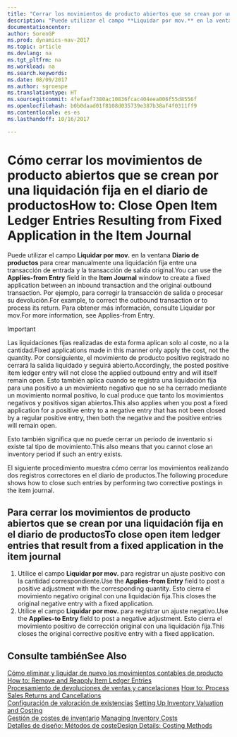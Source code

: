 ```yaml
---
title: "Cerrar los movimientos de producto abiertos que se crean por una liquidación fija en el diario de productos"
description: "Puede utilizar el campo **Liquidar por mov.** en la ventana **Diario de productos** para crear manualmente una liquidación fija entre una transacción de entrada y la transacción de salida original. Por ejemplo, para corregir la transacción de salida o procesar su devolución."
documentationcenter: 
author: SorenGP
ms.prod: dynamics-nav-2017
ms.topic: article
ms.devlang: na
ms.tgt_pltfrm: na
ms.workload: na
ms.search.keywords: 
ms.date: 08/09/2017
ms.author: sgroespe
ms.translationtype: HT
ms.sourcegitcommit: 4fefaef7380ac10836fcac404eea006f55d8556f
ms.openlocfilehash: b0b0daad01f8108d035739e387b38af4f0311ff9
ms.contentlocale: es-es
ms.lasthandoff: 10/16/2017

---
```

# <a name="how-to-close-open-item-ledger-entries-resulting-from-fixed-application-in-the-item-journal"></a><span data-ttu-id="ca656-104">Cómo cerrar los movimientos de producto abiertos que se crean por una liquidación fija en el diario de productos</span><span class="sxs-lookup"><span data-stu-id="ca656-104">How to: Close Open Item Ledger Entries Resulting from Fixed Application in the Item Journal</span></span>
<span data-ttu-id="ca656-105">Puede utilizar el campo **Liquidar por mov.** en la ventana **Diario de productos** para crear manualmente una liquidación fija entre una transacción de entrada y la transacción de salida original.</span><span class="sxs-lookup"><span data-stu-id="ca656-105">You can use the **Applies-from Entry** field in the **Item Journal** window to create a fixed application between an inbound transaction and the original outbound transaction.</span></span> <span data-ttu-id="ca656-106">Por ejemplo, para corregir la transacción de salida o procesar su devolución.</span><span class="sxs-lookup"><span data-stu-id="ca656-106">For example, to correct the outbound transaction or to process its return.</span></span> <span data-ttu-id="ca656-107">Para obtener más información, consulte Liquidar por mov.</span><span class="sxs-lookup"><span data-stu-id="ca656-107">For more information, see Applies-from Entry.</span></span>  

> [!IMPORTANT]  
>  <span data-ttu-id="ca656-108">Las liquidaciones fijas realizadas de esta forma aplican solo al coste, no a la cantidad.</span><span class="sxs-lookup"><span data-stu-id="ca656-108">Fixed applications made in this manner only apply the cost, not the quantity.</span></span> <span data-ttu-id="ca656-109">Por consiguiente, el movimiento de producto positivo registrado no cerrará la salida liquidado y seguirá abierto.</span><span class="sxs-lookup"><span data-stu-id="ca656-109">Accordingly, the posted positive item ledger entry will not close the applied outbound entry and will itself remain open.</span></span> <span data-ttu-id="ca656-110">Esto también aplica cuando se registra una liquidación fija para una positivo a un movimiento negativo que no se ha cerrado mediante un movimiento normal positivo, lo cual produce que tanto los movimientos negativos y positivos sigan abiertos.</span><span class="sxs-lookup"><span data-stu-id="ca656-110">This also applies when you post a fixed application for a positive entry to a negative entry that has not been closed by a regular positive entry, then both the negative and the positive entries will remain open.</span></span>  
>   
>  <span data-ttu-id="ca656-111">Esto también significa que no puede cerrar un periodo de inventario si existe tal tipo de movimiento.</span><span class="sxs-lookup"><span data-stu-id="ca656-111">This also means that you cannot close an inventory period if such an entry exists.</span></span>  

<span data-ttu-id="ca656-112">El siguiente procedimiento muestra cómo cerrar los movimientos realizando dos registros correctores en el diario de productos.</span><span class="sxs-lookup"><span data-stu-id="ca656-112">The following procedure shows how to close such entries by performing two corrective postings in the item journal.</span></span>  

## <a name="to-close-open-item-ledger-entries-that-result-from-a-fixed-application-in-the-item-journal"></a><span data-ttu-id="ca656-113">Para cerrar los movimientos de producto abiertos que se crean por una liquidación fija en el diario de productos</span><span class="sxs-lookup"><span data-stu-id="ca656-113">To close open item ledger entries that result from a fixed application in the item journal</span></span>  

1.  <span data-ttu-id="ca656-114">Utilice el campo **Liquidar por mov.** para registrar un ajuste positivo con la cantidad correspondiente.</span><span class="sxs-lookup"><span data-stu-id="ca656-114">Use the **Applies-from Entry** field to post a positive adjustment with the corresponding quantity.</span></span> <span data-ttu-id="ca656-115">Esto cierra el movimiento negativo original con una liquidación fija.</span><span class="sxs-lookup"><span data-stu-id="ca656-115">This closes the original negative entry with a fixed application.</span></span>  
2.  <span data-ttu-id="ca656-116">Utilice el campo **Liquidar por mov.** para registrar un ajuste negativo.</span><span class="sxs-lookup"><span data-stu-id="ca656-116">Use the **Applies-to Entry** field to post a negative adjustment.</span></span> <span data-ttu-id="ca656-117">Esto cierra el movimiento positivo de corrección original con una liquidación fija.</span><span class="sxs-lookup"><span data-stu-id="ca656-117">This closes the original corrective positive entry with a fixed application.</span></span>  

## <a name="see-also"></a><span data-ttu-id="ca656-118">Consulte también</span><span class="sxs-lookup"><span data-stu-id="ca656-118">See Also</span></span>  
[<span data-ttu-id="ca656-119"> Cómo eliminar y liquidar de nuevo los movimientos contables de producto</span><span class="sxs-lookup"><span data-stu-id="ca656-119"> How to: Remove and Reapply Item Ledger Entries</span></span>](finance-how-to-remove-and-reapply-item-entries.md)  
 <span data-ttu-id="ca656-120">[Procesamiento de devoluciones de ventas y cancelaciones](sales-how-process-sales-returns-cancellations.md) </span><span class="sxs-lookup"><span data-stu-id="ca656-120">[How to: Process Sales Returns and Cancellations](sales-how-process-sales-returns-cancellations.md) </span></span>  
 <span data-ttu-id="ca656-121">[Configuración de valoración de existencias](finance-set-up-inventory-valuation-and-costing.md) </span><span class="sxs-lookup"><span data-stu-id="ca656-121">[Setting Up Inventory Valuation and Costing](finance-set-up-inventory-valuation-and-costing.md) </span></span>  
 <span data-ttu-id="ca656-122">[Gestión de costes de inventario](finance-manage-inventory-costs.md) </span><span class="sxs-lookup"><span data-stu-id="ca656-122">[Managing Inventory Costs](finance-manage-inventory-costs.md) </span></span>  
 [<span data-ttu-id="ca656-123">Detalles de diseño: Métodos de coste</span><span class="sxs-lookup"><span data-stu-id="ca656-123">Design Details: Costing Methods</span></span>](design-details-costing-methods.md)

